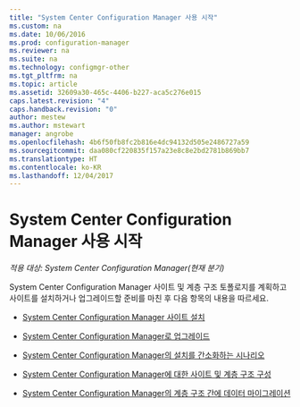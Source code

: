 ```yaml
---
title: "System Center Configuration Manager 사용 시작"
ms.custom: na
ms.date: 10/06/2016
ms.prod: configuration-manager
ms.reviewer: na
ms.suite: na
ms.technology: configmgr-other
ms.tgt_pltfrm: na
ms.topic: article
ms.assetid: 32609a30-465c-4406-b227-aca5c276e015
caps.latest.revision: "4"
caps.handback.revision: "0"
author: mestew
ms.author: mstewart
manager: angrobe
ms.openlocfilehash: 4b6f50fb8fc2b816e4dc94132d505e2486727a59
ms.sourcegitcommit: daa080cf220835f157a23e8c8e2bd2781b869bb7
ms.translationtype: HT
ms.contentlocale: ko-KR
ms.lasthandoff: 12/04/2017
---
```

# <a name="start-using-system-center-configuration-manager"></a>System Center Configuration Manager 사용 시작

*적용 대상: System Center Configuration Manager(현재 분기)*

System Center Configuration Manager 사이트 및 계층 구조 토폴로지를 계획하고 사이트를 설치하거나 업그레이드할 준비를 마친 후 다음 항목의 내용을 따르세요.  

-   [System Center Configuration Manager 사이트 설치](/sccm/core/servers/deploy/install/installing-sites)  

-   [System Center Configuration Manager로 업그레이드](../../../core/servers/deploy/install/upgrade-to-configuration-manager.md)  

-   [System Center Configuration Manager의 설치를 간소화하는 시나리오](../../../core/servers/deploy/install/scenarios-to-streamline-your-installation.md)  

-   [System Center Configuration Manager에 대한 사이트 및 계층 구조 구성](../../../core/servers/deploy/configure/configure-sites-and-hierarchies.md)  

-   [System Center Configuration Manager의 계층 구조 간에 데이터 마이그레이션](../../../core/migration/migrate-data-between-hierarchies.md)  
